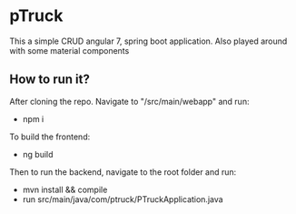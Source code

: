 # pTruck
This a simple CRUD angular 7, spring boot application. Also played around with some material components

## How to run it?
After cloning the repo. 
Navigate to "/src/main/webapp" and run:
* npm i

To build the frontend:
* ng build

Then to run the backend, navigate to the root folder and run:
* mvn install && compile
* run src/main/java/com/ptruck/PTruckApplication.java 
